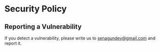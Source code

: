 # Security Policy

## Reporting a Vulnerability

If you detect a vulnerability, please write us to senagundev@gmail.com and report it.
